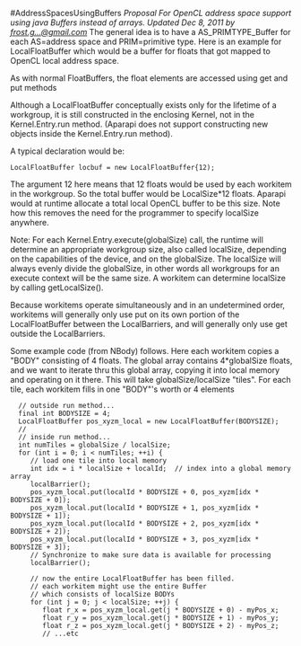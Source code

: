 #AddressSpacesUsingBuffers
*Proposal For OpenCL address space support using java Buffers instead of arrays. Updated Dec 8, 2011 by frost.g...@gmail.com*
The general idea is to have a AS_PRIMTYPE_Buffer for each AS=address space and PRIM=primitive type. Here is an example for LocalFloatBuffer which would be a buffer for floats that got mapped to OpenCL local address space.

As with normal FloatBuffers, the float elements are accessed using get and put methods

Although a LocalFloatBuffer conceptually exists only for the lifetime of a workgroup, it is still constructed in the enclosing Kernel, not in the Kernel.Entry.run method. (Aparapi does not support constructing new objects inside the Kernel.Entry.run method).

A typical declaration would be:

    LocalFloatBuffer locbuf = new LocalFloatBuffer{12);
The argument 12 here means that 12 floats would be used by each workitem in the workgroup. So the total buffer would be LocalSize*12 floats. Aparapi would at runtime allocate a total local OpenCL buffer to be this size. Note how this removes the need for the programmer to specify localSize anywhere.

Note: For each Kernel.Entry.execute(globalSize) call, the runtime will determine an appropriate workgroup size, also called localSize, depending on the capabilities of the device, and on the globalSize. The localSize will always evenly divide the globalSize, in other words all workgroups for an execute context will be the same size. A workitem can determine localSize by calling getLocalSize().

Because workitems operate simultaneously and in an undetermined order, workitems will generally only use put on its own portion of the LocalFloatBuffer between the LocalBarriers, and will generally only use get outside the LocalBarriers.

Some example code (from NBody) follows. Here each workitem copies a "BODY" consisting of 4 floats. The global array contains 4*globalSize floats, and we want to iterate thru this global array, copying it into local memory and operating on it there. This will take globalSize/localSize "tiles". For each tile, each workitem fills in one "BODY"'s worth or 4 elements

      // outside run method...
      final int BODYSIZE = 4;
      LocalFloatBuffer pos_xyzm_local = new LocalFloatBuffer(BODYSIZE);
      //
      // inside run method...
      int numTiles = globalSize / localSize;
      for (int i = 0; i < numTiles; ++i) {
         // load one tile into local memory
         int idx = i * localSize + localId;  // index into a global memory array
         localBarrier();
         pos_xyzm_local.put(localId * BODYSIZE + 0, pos_xyzm[idx * BODYSIZE + 0]);
         pos_xyzm_local.put(localId * BODYSIZE + 1, pos_xyzm[idx * BODYSIZE + 1]);
         pos_xyzm_local.put(localId * BODYSIZE + 2, pos_xyzm[idx * BODYSIZE + 2]);
         pos_xyzm_local.put(localId * BODYSIZE + 3, pos_xyzm[idx * BODYSIZE + 3]);
         // Synchronize to make sure data is available for processing
         localBarrier();

         // now the entire LocalFloatBuffer has been filled.
         // each workitem might use the entire Buffer
         // which consists of localSize BODYs
         for (int j = 0; j < localSize; ++j) {
            float r_x = pos_xyzm_local.get(j * BODYSIZE + 0) - myPos_x;
            float r_y = pos_xyzm_local.get(j * BODYSIZE + 1) - myPos_y;
            float r_z = pos_xyzm_local.get(j * BODYSIZE + 2) - myPos_z;
            // ...etc